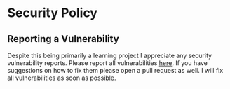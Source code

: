 # Security Policy

## Reporting a Vulnerability

Despite this being primarily a learning project I appreciate any security vulnerability reports.
Please report all vulnerabilities [here](https://github.com/igorplebanczyk/asteroids-game/security/advisories/new).
If you have suggestions on how to fix them please open a pull request as well.
I will fix all vulnerabilities as soon as possible.
